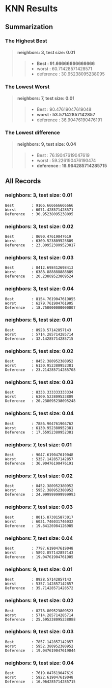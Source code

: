 # KNN Results

## Summarization

### The Highest Best

>#### neighbors: 3, test size: 0.01
>> - **Best		: 91.66666666666666**
>> - worst		: 60.71428571428571
>> - deference	: 30.95238095238095

### The Lowest Worst

>#### neighbors: 7, test size: 0.01
>> - Best		: 90.47619047619048
>> - **worst	: 53.57142857142857**
>> - deference	: 36.90476190476191

### The Lowest difference

>#### neighbors: 9, test size: 0.04
>> - Best			: 76.19047619047619
>> - worst			: 59.226190476190474
>> - **deference	: 16.964285714285715**

## All Records

### neighbors: 3, test size: 0.01

	Best		: 9166.666666666666
	Worst		: 6071.428571428571
	Deference	: 30.95238095238095
 
### neighbors: 3, test size: 0.02

	Best		: 8690.47619047619
	Worst		: 6309.523809523809
	Deference	: 23.809523809523817
 
### neighbors: 3, test size: 0.03

	Best		: 8412.698412698413
	Worst		: 6388.888888888889
	Deference	: 20.23809523809524
 
### neighbors: 3, test size: 0.04

	Best		: 8154.7619047619055
	Worst		: 6279.761904761905
	Deference	: 18.750000000000007
 
### neighbors: 5, test size: 0.01

	Best		: 8928.57142857143
	Worst		: 5714.285714285714
	Deference	: 32.14285714285715
 
### neighbors: 5, test size: 0.02

	Best		: 8452.380952380952
	Worst		: 6130.952380952381
	Deference	: 23.214285714285708
 
### neighbors: 5, test size: 0.03

	Best		: 8333.333333333334
	Worst		: 6309.523809523809
	Deference	: 20.238095238095248
 
### neighbors: 5, test size: 0.04

	Best		: 7886.904761904762
	Worst		: 6130.952380952381
	Deference	: 17.55952380952381
 
### neighbors: 7, test size: 0.01

	Best		: 9047.619047619048
	Worst		: 5357.142857142857
	Deference	: 36.90476190476191
 
### neighbors: 7, test size: 0.02

	Best		: 8452.380952380952
	Worst		: 5952.380952380952
	Deference	: 24.999999999999993
 
### neighbors: 7, test size: 0.03

	Best		: 8015.873015873017
	Worst		: 6031.746031746032
	Deference	: 19.84126984126985
 
### neighbors: 7, test size: 0.04

	Best		: 7797.619047619048
	Worst		: 5892.857142857143
	Deference	: 19.04761904761905
 
### neighbors: 9, test size: 0.01

	Best		: 8928.57142857143
	Worst		: 5357.142857142857
	Deference	: 35.71428571428572
 
### neighbors: 9, test size: 0.02

	Best		: 8273.809523809523
	Worst		: 5714.285714285714
	Deference	: 25.595238095238088
 
### neighbors: 9, test size: 0.03

	Best		: 7857.142857142857
	Worst		: 5952.380952380952
	Deference	: 19.047619047619044
 
### neighbors: 9, test size: 0.04

	Best		: 7619.047619047619
	Worst		: 5922.619047619048
	Deference	: 16.964285714285715
 